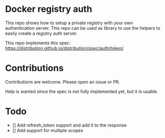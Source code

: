 # Docker registry auth
This repo shows how to setup a private registry with your own authentication server.
This repo can be used as library to use the helpers to easily create a registry auth server. 

This repo implements this spec: https://distribution.github.io/distribution/spec/auth/token/

# Contributions
Contributions are welcome. Please open an issue or PR.

Help is wanted since the spec is not fully implemented yet, but it is usable.

# Todo
- [] Add refresh_token support and add it to the response
- [] Add support for multiple scopes